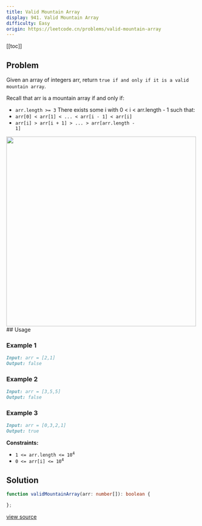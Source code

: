 ```yaml
---
title: Valid Mountain Array
display: 941. Valid Mountain Array
difficulty: Easy
origin: https://leetcode.cn/problems/valid-mountain-array
---
```


[[toc]]

## Problem

Given an array of integers arr, return `true if and only if it is a valid mountain array`.

Recall that arr is a mountain array if and only if:

- <code>arr.length &gt;= 3</code>
There exists some i with 0 &lt; i &lt; arr.length - 1 such that:
- <code>arr[0] &lt; arr[1] &lt; ... &lt; arr[i - 1] &lt; arr[i] </code>
- <code>arr[i] &gt; arr[i + 1] &gt; ... &gt; arr[arr.length - 1]</code>

<img src="https://assets.leetcode.com/uploads/2019/10/20/hint_valid_mountain_array.png" width="500" />
## Usage

### Example 1

```md
Input: arr = [2,1]
Output: false
```

### Example 2

```md
Input: arr = [3,5,5]
Output: false
```

### Example 3

```md
Input: arr = [0,3,2,1]
Output: true
```

**Constraints:**

- <code>1 &lt;= arr.length &lt;= 10<sup>4</sup></code>
- <code>0 &lt;= arr[i] &lt;= 10<sup>4</sup></code>

## Solution

```ts
function validMountainArray(arr: number[]): boolean {

};
```

[view source](https://leetcode.cn/problems/valid-mountain-array)
